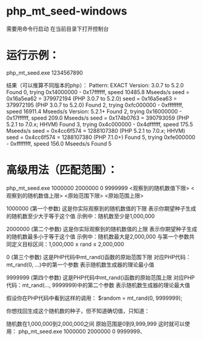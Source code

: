 # php_mt_seed-windows
需要用命令行启动
在当前目录下打开控制台
# 运行示例：
php_mt_seed.exe 1234567890

结果（可以推算不同版本的php）：
Pattern: EXACT
Version: 3.0.7 to 5.2.0
Found 0, trying 0x14000000 - 0x17ffffff, speed 10485.8 Mseeds/s
seed = 0x16a5ea62 = 379972194 (PHP 3.0.7 to 5.2.0)
seed = 0x16a5ea63 = 379972195 (PHP 3.0.7 to 5.2.0)
Found 2, trying 0xfc000000 - 0xffffffff, speed 16911.4 Mseeds/s
Version: 5.2.1+
Found 2, trying 0x16000000 - 0x17ffffff, speed 209.0 Mseeds/s
seed = 0x174b0763 = 390793059 (PHP 5.2.1 to 7.0.x; HHVM)
Found 3, trying 0x4c000000 - 0x4dffffff, speed 175.5 Mseeds/s
seed = 0x4cc6f574 = 1288107380 (PHP 5.2.1 to 7.0.x; HHVM)
seed = 0x4cc6f574 = 1288107380 (PHP 7.1.0+)
Found 5, trying 0xfe000000 - 0xffffffff, speed 156.0 Mseeds/s
Found 5

# 高级用法（匹配范围）：
php_mt_seed.exe 1000000 2000000 0 9999999
<观察到的随机数值下限> <观察到的随机数值上限> <原始范围下限> <原始范围上限>

1000000 (第一个参数)
这是你实际观察到的随机数值的下限
表示你期望种子生成的随机数至少大于等于这个值
示例中：随机数至少是1,000,000

2000000 (第二个参数)
这是你实际观察到的随机数值的上限
表示你期望种子生成的随机数最多小于等于这个值
示例中：随机数最大是2,000,000
与第一个参数共同定义目标区间：1,000,000 ≤ rand ≤ 2,000,000

0 (第三个参数)
这是PHP代码中mt_rand()函数的原始范围下限
对应PHP代码：mt_rand(0, ...)中的第一个参数
表示随机数生成器的理论最小值

9999999 (第四个参数)
这是PHP代码中mt_rand()函数的原始范围上限
对应PHP代码：mt_rand(..., 9999999)中的第二个参数
表示随机数生成器的理论最大值

假设你在PHP代码中看到这样的调用：
$random = mt_rand(0, 9999999); 

你想找回生成这个随机数的种子，但不知道确切值，只知道：

随机数在1,000,000到2,000,000之间
原始范围是0到9,999,999
这时就可以使用： php_mt_seed.exe 1000000 2000000 0 9999999、
